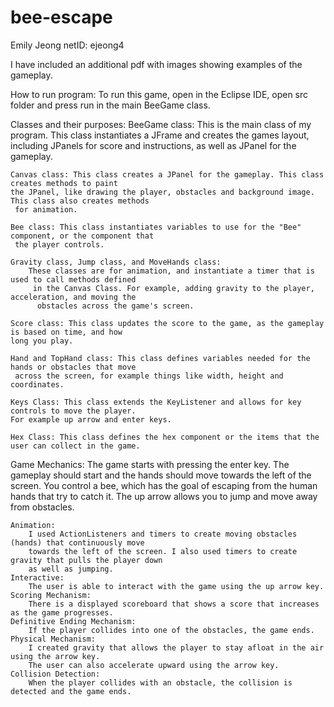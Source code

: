 # bee-escape

Emily Jeong
netID: ejeong4

I have included an additional pdf with images showing examples of the gameplay.

How to run program:
	To run this game, open in the Eclipse IDE, open src folder and press run in the main BeeGame class.

Classes and their purposes:
	BeeGame class: This is the main class of my program. This class instantiates a JFrame and creates 
	the games layout, including JPanels for score and instructions, as well as JPanel for the gameplay.
	
	Canvas class: This class creates a JPanel for the gameplay. This class creates methods to paint 
	the JPanel, like drawing the player, obstacles and background image. This class also creates methods
	 for animation.
	 
	Bee class: This class instantiates variables to use for the "Bee" component, or the component that
	 the player controls.
	 
	Gravity class, Jump class, and MoveHands class: 
		These classes are for animation, and instantiate a timer that is used to call methods defined
		 in the Canvas Class. For example, adding gravity to the player, acceleration, and moving the
		  obstacles across the game's screen.
		
	Score class: This class updates the score to the game, as the gameplay is based on time, and how 
	long you play.
	
	Hand and TopHand class: This class defines variables needed for the hands or obstacles that move
	 across the screen, for example things like width, height and coordinates.
	
	Keys Class: This class extends the KeyListener and allows for key controls to move the player. 
	For example up arrow and enter keys.
	
	Hex Class: This class defines the hex component or the items that the user can collect in the game.

Game Mechanics:
	The game starts with pressing the enter key. The gameplay should start and the hands should move 
	towards the left of the screen. You control a bee, which has the goal of escaping from the human 
	hands that try to catch it. The up arrow allows you to jump and move away from obstacles.
	
	Animation:
		I used ActionListeners and timers to create moving obstacles (hands) that continuously move 
		towards the left of the screen. I also used timers to create gravity that pulls the player down
		as well as jumping.
	Interactive:
		The user is able to interact with the game using the up arrow key.
	Scoring Mechanism:
		There is a displayed scoreboard that shows a score that increases as the game progresses.
	Definitive Ending Mechanism:
		If the player collides into one of the obstacles, the game ends.
	Physical Mechanism:
		I created gravity that allows the player to stay afloat in the air using the arrow key.
		The user can also accelerate upward using the arrow key.
	Collision Detection:
		When the player collides with an obstacle, the collision is detected and the game ends.
